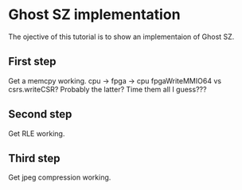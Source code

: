 # Ghost SZ implementation

The ojective of this tutorial is to show an implementaion of Ghost SZ.

## First step

Get a memcpy working. cpu -> fpga -> cpu
fpgaWriteMMIO64 vs csrs.writeCSR? Probably the latter?
Time them all I guess???

## Second step

Get RLE working. 

## Third step

Get jpeg compression working.


